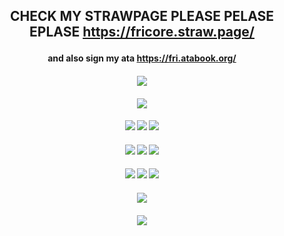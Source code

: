 ## <p align="center"> CHECK MY STRAWPAGE PLEASE PELASE EPLASE https://fricore.straw.page/
#### <p align="center"> and also sign my ata https://fri.atabook.org/

#### <p align="center"> ![](https://files.catbox.moe/qlafit.png)
#### <p align="center">![](https://komarev.com/ghpvc/?username=darlingness&label=🍰&color=F6C3AF&style=plastic)
#### <p align="center"> [![](https://files.catbox.moe/p4sitv.png)](https://fricomms.carrd.co/)  [![](https://files.catbox.moe/s1yu5n.png)](https://www.tiktok.com/@fri_core)  [![](https://files.catbox.moe/a9er4u.png)](https://fri.atabook.org)
#### <p align="center"> [![](https://files.catbox.moe/brqhku.png)](https://rentry.co/confession-)  [![](https://files.catbox.moe/f0eetj.png)](https://rentry.co/seadream)  [![](https://files.catbox.moe/14e2x9.png)](https://rentry.co/fri)
#### <p align="center"> [![](https://files.catbox.moe/h52cwj.png)](https://pronouns.cc/@fri)  [![](https://files.catbox.moe/uj7sw6.png)](https://open.spotify.com/user/31ajix25v2i4pz3etbcs3ve3rsmm?si=a6583ce8b4a94830)  [![](https://files.catbox.moe/7easva.png)](https://pin.it/3agjiw2iX)
#### <p align="center"> ![](https://files.catbox.moe/wrd78p.png)
#### <p align="center"> ![](https://files.catbox.moe/dd71un.png)
